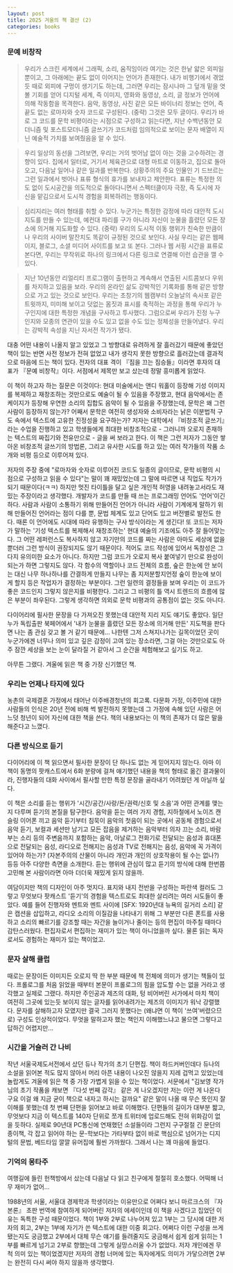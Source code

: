 ```yaml
---
layout: post
title: 2025 겨울의 책 결산 (2)
categories: books
---
```


### 문예 비창작

> 우리가 스크린 세계에서 그래픽, 소리, 움직임이라 여기는 것은 한낱 얇은 외피일 뿐이고, 그 아래에는 끝도 없이 이어지는 언어가 존재한다. 내가 비행기에서 겪었듯 때로 외피에 구멍이 생기기도 하는데, 그러면 우리는 잠시나마 그 덮개 밑을 엿볼 기회를 얻어 디지털 세계, 즉 이미지, 영화와 동영상, 소리, 글 정보가 언어에 의해 작동함을 목격한다. 음악, 동영상, 사진 같은 모든 바이너리 정보는 언어, 즉 끝도 없는 로마자와 숫자 코드로 구성된다. (중략) 그것은 모두 글이다. 우리가 바로 그 코드를 문학 비평이라는 시점으로 구성하고 읽는다면, 지난 수백년동안 모더니즘 및 포스트모더니즘 글쓰기가 코드처럼 임의적으로 보이는 문자 배열이 지닌 예술적 가치를 보여줬음을 알 수 있다. 

> 우리 일상의 동선을 그려보면, 우리는 거의 벗어남 없이 아는 것을 고수하려는 경향이 있다. 집에서 일터로, 거기서 체육관으로 대형 마트로 이동하고, 집으로 돌아오고, 다음날 일어나 같은 일과를 반복한다. 상황주의의 주요 인물인 기 드브르는 그런 일과에서 벗어나 표류 형식의 휴가를 보내자고 제안한다. 표류는 특정한 의도 없이 도시공간을 의도적으로 돌아다니면서 스펙터클이자 극장, 즉 도시에 자신을 맡김으로서 도시적 경험을 회복하려는 행동이다.

> 심리지리는 여러 형태를 취할 수 있다. 누군가는 특정한 감정에 따라 대안적 도시 지도를 만들 수 있는데, 예컨대 파리를 구가 아니라 자신이 눈물을 흘렸던 모든 장소에 의거해 지도화할 수 있다. (중략) 우리의 도시적 이동 행위가 친숙한 만큼이나 우리의 사이버 말잔치도 똑같이 규정된 것으로 보인다. 사실 우리는 같은 웹페이지, 블로그, 소셜 미디어 사이트를 보고 또 본다. 그러나 웹 서핑 시간을 표류로 본다면, 우리는 무작위로 하나의 링크에서 다른 링크로 연결해 이런 습관을 깰 수 있다. 

> 지난 10년동안 리얼리티 프로그램이 출현하고 계속해서 연출된 시트콤보다 우위를 차지하고 있음을 보라. 우리의 온라인 삶도 강박적인 기록화를 통해 같은 방향으로 가고 있는 것으로 보인다. 우리는 초창기의 웹캠부터 오늘날의 속사포 같은 트윗까지, 미미해 보이고 덧없는 몸짓과 표시를 축적하는 과정을 통해 우리가 누구인지에 대한 특정한 개념을 구사하고 투사했다. 그럼으로써 우리가 진정 누구인지와 모종의 연관이 있을 수도 있고 없을 수도 있는 정체성을 만들어냈다. 우리는 강박적 속성을 지닌 자서전 작가가 됐다.

대충 어떤 내용이 나올지 알고 있었고 그 방향대로 유려하게 잘 흘러갔기 때문에 좋았던 책이 있는 반면 사전 정보가 전혀 없었고 내가 생각지 못한 방향으로 흘러갔는데 결과적으로 마음에 드는 책이 있다. 전자의 대표 격이 『짐을 끄는 짐승들』이라면 후자의 대표가 『문예 비창작』이다. 서점에서 제목만 보고 샀는데 정말 흥미롭게 읽었다.

​이 책이 하고자 하는 질문은 이것이다: 현대 미술에서는 앤디 워홀이 등장해 기성 이미지를 복제하고 재창조하는 것만으로도 예술이 될 수 있음을 주장했고, 현대 음악에서는 존 케이지가 등장해 우연한 소리의 집합도 음악이 될 수 있음을 주장했는데, 문학은 왜 그런 사람이 등장하지 않는가? 어째서 문학은 여전히 생성자와 소비자라는 낡은 이분법적 구도 속에서 텍스트에 고유한 진정성을 요구하는가? 저자는 대학에서 『비창조적 글쓰기』라는 수업을 진행하고 있고 학생들에게 최대한 비창조적으로 - 그러니까 오로지 존재하는 텍스트의 짜집기와 전유만으로 - 글을 써 보라고 한다. 이 책은 그런 저자가 그동안 쌓아온 비창조적 글쓰기의 방법론, 그리고 유사한 시도를 하고 있는 여러 작가들의 작품 소개와 비평 등으로 이루어져 있다.

​저자의 주장 중에 "로마자와 숫자로 이루어진 코드도 일종의 글이므로, 문학 비평의 시점으로 구성하고 읽을 수 있다"는 말이 꽤 재밌었는데 그 말에 따르면 내 직업도 작가가 되기 때문이다(ㅋㅋ) 하지만 멋진 타이틀을 달고 싶은 개인적 허영을 내려놓고서라도 재밌는 주장이라고 생각했다. 개발자가 코드를 만들 때 쓰는 프로그래밍 언어도 '언어'이긴 하다. 사람과 사람이 소통하기 위해 만들어진 언어가 아니라 사람이 기계에게 말하기 위해 만들어진 언어라는 점이 다를 뿐, 문법 체계도 있고 단어도 있고 버전별로 발전도 한다. 때론 이 언어에도 시대에 따라 유행하는 구사 방식이라는 게 생긴다! 또 코드는 저자가 말하는 '기성 텍스트를 복제해서 재창조하는' 현대 예술의 기조에도 아주 잘 들어맞는다. 그 어떤 레퍼런스도 복사하지 않고 자기만의 코드를 짜는 사람은 아마도 세상에 없을 뿐더러 그런 방식이 권장되지도 않기 때문이다. 적어도 코드 작성에 있어서 독창성은 그다지 유의미한 요소가 아니다. 하지만 그럼 코드가 오로지 복사 붙여넣기 만으로 완성이 되는가 하면 그렇지도 않다. 각 함수의 역할이나 코드 전체의 흐름, 숲은 한눈에 안 보이는 대신 나무 하나하나를 간결하게 만들지 나무는 좀 지저분할지언정 숲이 한눈에 보이게 할지 등은 작업자가 결정하는 부분이다. 그런 일련의 결정들을 보며 우리는 이 코드가 좋은 코드인지 그렇지 않은지를 비평한다. 그리고 그 비평의 틀 역시 트렌드의 흐름에 많은 부분이 좌우된다. 그렇게 생각하면 의외로 문학 비평과의 공통점이 없는 것도 아니다. 

​다이어리에 필사한 문장을 다 가져오진 못했는데 대안적 지리 지도 얘기도 좋았다. 일단 누가 독립출판 북페어에서 '내가 눈물을 흘렸던 모든 장소에 의거해 만든' 지도책을 판다면 나는 좀 관심 갖고 볼 거 같기 때문에... 나한텐 그저 스쳐지나가는 길목이었던 곳이 누군가에겐 너무나 의미 있고 깊은 감정이 고여 있는 장소라면, 그걸 아는 것만으로도 아주 잠깐 세상을 보는 눈이 달라질 거 같아서 그 순간을 체험해보고 싶기도 하고.

​아무튼 그랬다. 겨울에 읽은 책 중 가장 신기했던 책.

### 우리는 언제나 타지에 있다

농촌의 국제결혼 가정에서 태어난 이주배경청년의 회고록. 다문화 가정, 이주민에 대한 사람들의 인식은 20년 전에 비해 썩 발전하지 못했는데 그 가정에 속해 있던 사람은 어느덧 청년이 되어 자신에 대한 책을 쓴다. 책의 내용보다는 이 책의 존재가 더 많은 말을 해준다고 느꼈다. 

### 다른 방식으로 듣기

다이어리에 이 책 읽으면서 필사한 문장이 단 하나도 없는 게 믿어지지 않는다. 아마 이 책이 동명의 팟캐스트에서 6화 분량에 걸쳐 얘기했던 내용을 책의 형태로 옮긴 결과물이라, 진행자들의 대화 사이에서 필사할 만한 특정 문장을 골라내기 어려웠던 게 아닐까 싶다. 

이 책은 소리를 듣는 행위가 '시간/공간/사랑/돈/권력/신호 및 소음'과 어떤 관계를 맺는지 다루며 듣기의 본질을 탐구한다. 음악을 듣는 여러 가지 경험, 지하철에서 노이즈 캔슬링 이어폰 끼고 음악 듣기부터 침묵이 음악의 첫음이 되는 곳에서 공동체 경험으로서 음악 듣기, 보컬과 세션만 남기고 모든 잡음을 제거하는 음악부터 의자 끄는 소리, 바람 부는 소리 등의 주변음까지 포함하는 음악, 아날로그 전화기로 전달되는 음성과 휴대폰으로 전달되는 음성, 라디오로 전해지는 음성과 TV로 전해지는 음성, 음악에 꼭 가격이 있어야 하는가? (자본주의의 산물이 아니라 개인과 개인의 상호작용이 될 수는 없나?) 등등 아주 다양한 측면을 소개한다. 듣는 행위에 관심이 많고 듣기의 방식에 대해 한번쯤 고민해 본 사람이라면 아마 더더욱 재밌게 읽지 않을까.

여담이지만 책의 디자인이 아주 멋지다. 표지와 내지 전반을 구성하는 파란색 컬러도 그렇고 무엇보다 팟캐스트 '듣기'의 경험을 텍스트로도 최대한 살리려는 여러 시도들이 좋았다. 예를 들어 진행자와 멘트와 멘트 사이에 [SFX: 1920년대 뉴욕의 길거리 소리] 같은 캡션을 삽입하고, 라디오 소리의 이질감을 나타내기 위해 그 부분만 다른 폰트를 사용하고 소리의 빠르기를 강조할 때는 자간을 늘이거나 줄이는 등의 편집이 마주칠 때마다 감탄스러웠다. 편집자로서 편집하는 재미가 있는 책이 아니었을까 싶다. 물론 읽는 독자로서도 경험하는 재미가 있는 책이었고.

### 문자 살해 클럽

때로는 문장이든 이미지든 오로지 딱 한 부분 때문에 책 전체에 의미가 생기는 책들이 있다. 프롤로그를 처음 읽었을 때부터 본문이 프롤로그의 힘을 압도할 수는 없을 거라고 생각했고 실제로 그랬다. 하지만 주인공과 제즈의 대화, 텅 비어버린 서가에서 마치 책이 여전히 그곳에 있는듯 보이지 않는 글자를 읽어내려가는 제즈의 이미지가 워낙 강렬했다. 문자를 살해하고자 모였지만 결국 그러지 못했다는 (왜냐면 이 책이 '쓰여'버렸으므로) 구성도 인상적이었다. 무엇을 말하고자 했는 책인지 이해했느냐고 물으면 그렇다고 답하긴 어렵지만... 

### 시간을 거슬러 간 나비

작년 서울국제도서전에서 샀던 듀나 작가의 초기 단편집. 책이 하드커버인데다 듀나의 소설을 읽어본 적도 많지 않아서 머리 아픈 내용이 나오진 않을지 지레 겁먹고 있었는데 놀랍게도 겨울에 읽은 책 중 가장 가볍게 읽을 수 있는 책이었다. 서문에서 "김보영 작가님의 초기 작품을 캐보면 『다섯 번째 감각』 같은 게 나오겠지만 저는 이런 게 나온다구요 이걸 왜 지금 굳이 책으로 내자고 하시는 걸까요" 같은 말이 나올 때 무슨 뜻인지 잘 이해를 못했는데 첫 번째 단편을 읽어보고 바로 이해했다. 단편들의 길이가 대부분 짧고, 무엇보다 지금 이 텍스트를 140자 단위로 쪼개 트위터에 업로드해도 전혀 위화감이 없을 듯하다. 실제로 90년대 PC통신에 연재했던 소설들이라 그런지 구구절절 긴 문단의 종이책, 각 잡고 읽어야 하는 문-학보다는 가타부타 없이 바로 핵심으로 넘어가는 디지털의 문법, 베드타임 깔깔 유머집에 훨씬 가까웠다. 그래서 나는 꽤 마음에 들었다. 

### 기억의 몽타주

여행길에 들린 헌책방에서 샀는데 다음날 다 읽고 친구에게 절절히 호소했다. 어떡해 너무 재미가 없어... 

1988년의 서울, 서울대 경제학과 학생이라는 이유만으로 어쩌다 보니 마르크스의 『자본론』 초판 번역에 참여하게 되어버린 저자의 에세이인데 이 책을 사겠다고 집었던 이유는 독특한 구성 때문이었다. 책이 1부와 2부로 나누어져 있고 1부는 그 당시에 대한 저자의 회고, 2부는 1부에 자기가 쓴 텍스트에 대한 이중 회고다. 어쩌다 이런 구성을 쓰게 됐는지도 궁금했고 2부에서 대체 무슨 얘기를 들려줄지도 궁금해서 쉽게 쉽게 읽히는 1부를 빠르게 넘기고 2부로 향했는데 그렇게 실망스러울 수가 없었다. 저자 개인에겐 무척 의미 있는 책이었겠지만 저자의 경험 너머에 있는 독자에게도 의미가 가닿으려면 2부는 완전히 다시 써야 하지 않을까 생각했다. 